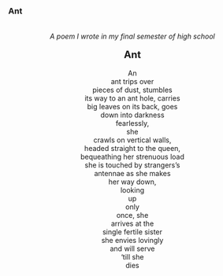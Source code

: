 ### Ant



<div style="text-align: center">
<br/><i>A poem I wrote in my final semester of high school</i><br/><br/>
<b style="font-size: 20px;">Ant</b><br/><br/>
             An<br/>
       ant trips over<br/>      
   pieces of dust, stumbles<br/>
its way to an ant hole, carries<br/>
  big leaves on its back, goes<br/>
      down into darkness<br/>
         fearlessly,<br/>
            she<br/>
   crawls on vertical walls,<br/>
  headed straight to the queen,<br/>
 bequeathing her strenuous load<br/>
  she is touched by strangers’s<br/>
     antennae as she makes<br/>
        her way down,<br/>
          looking<br/>
            up<br/>
           only<br/>
         once, she<br/>
       arrives at the<br/>
    single fertile sister<br/>
     she envies lovingly<br/>
       and will serve<br/>
         ‘till she<br/>
            dies<br/><br/>
</div>
